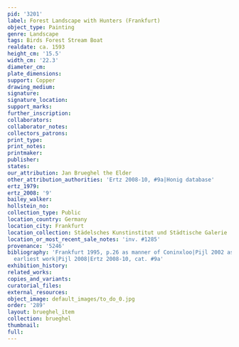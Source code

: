 ```yaml
---
pid: '3201'
label: Forest Landscape with Hunters (Frankfurt)
object_type: Painting
genre: Landscape
tags: Birds Forest Stream Boat
realdate: ca. 1593
height_cm: '15.5'
width_cm: '22.3'
diameter_cm: 
plate_dimensions: 
support: Copper
drawing_medium: 
signature: 
signature_location: 
support_marks: 
further_inscription: 
collaborators: 
collaborator_notes: 
collectors_patrons: 
print_type: 
print_notes: 
printmaker: 
publisher: 
states: 
our_attribution: Jan Brueghel the Elder
other_attribution_authorities: 'Ertz 2008-10, #9a|Honig database'
ertz_1979: 
ertz_2008: '9'
bailey_walker: 
hollstein_no: 
collection_type: Public
location_country: Germany
location_city: Frankfurt
location_collection: Städelsches Kunstinstitut und Städtische Galerie
location_or_most_recent_sale_notes: 'inv. #1285'
provenance: '5246'
bibliography: 'Frankfurt 1995, p.26 as manner of Coninxloo|Pijl 2002 as Brueghel&apos;s
  earliest work|Pijl 2008|Ertz 2008-10, cat. #9a'
exhibition_history: 
related_works: 
copies_and_variants: 
curatorial_files: 
external_resources: 
object_image: default_images/to_do_0.jpg
order: '289'
layout: brueghel_item
collection: brueghel
thumbnail: 
full: 
---
```

